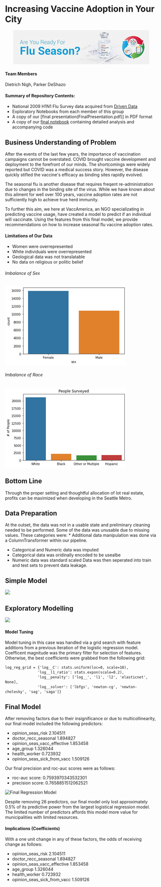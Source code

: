
# Increasing Vaccine Adoption in Your City
<p align="center">
  <img src="images/flubanner.jfif" alt="">
</p>

#### Team Members
Dietrich Nigh, Parker DeShazo

#### Summary of Repository Contents:
* National 2009 H1N1 Flu Survey data acquired from  [Driven Data](https://www.drivendata.org/competitions/66/flu-shot-learning/page/211/)
* Exploratory Notebooks from each member of this group
* A copy of our [final presentation(FinalPresentation.pdf)] in PDF format
* A copy of our [final notebook](FinalNotebook.ipynb) containing detailed analysis and accompanying code

## Business Understanding of Problem

After the events of the last few years, the importance of vaccination campaigns cannot be overstated. COVID brought vaccine development and deployment to the forefront of our minds. The shortcomings were widely reported but COVID was a medical success story. However, the disease quickly stifled the vaccine's efficacy as binding sites rapidly evolved. 

The seasonal flu is another disease that requires freqent re-administration due to changes in the binding site of the virus. While we have known about this ailment for well over 100 years, vaccine adoption rates are not sufficiently high to achieve true herd immunity.

To further this aim, we here at VaccAmerica, an NGO specializating in predicting vaccine usage, have created a model to predict if an individual will vaccinate. Using the features from this final model, we provide recommendations on how to increase seasonal flu vaccine adoption rates.

#### Limitations of Our Data

* Women were overrepresented
* White individuals were overrepresented
* Geological data was not translatable
* No data on religious or politic belief

###### Imbalance of Sex

![Sex Imbalance](images/sex.png)

###### Imbalance of Race

![Race Imbalance](images/race.png)

## Bottom Line

Through the proper setting and thoughtful allocation of lot real estate, profits can be maximized when developing in the Seattle Metro.

## Data Preparation

At the outset, the data was not in a usable state and preliminary cleaning needed to be performed.
Some of the data was unusable due to missing values. These categories were:
* 
Additional data manipulation was done via a ColumnTransformer within our pipeline.
* Categorical and Numeric data was imputed 
* Categorical data was oridinally encoded to be usealbe
* Numeric data was standard scaled
Data was then seperated into train and test sets to prevent data leakage.

## Simple Model

![](images/)



## Exploratory Modelling

![](images/)


#### Model Tuning
Model tuning in this case was handled via a grid search with feature additions from a previous iteration of the logistic regression model. Coefficent magnitude was the primary filter for selection of features. Otherwise, the best coefficients were grabbed from the following grid:
```
log_reg_grid = {'log__C': stats.uniform(loc=0, scale=10),
               'log__l1_ratio': stats.expon(scale=0.2),
               'log__penalty': ['log__', 'l1', 'l2', 'elasticnet', None],
               'log__solver': ['lbfgs', 'newton-cg', 'newton-cholesky', 'sag', 'saga']}
 ```

## Final Model
After removing factors due to their insignificance or due to multicollinearity, our final model included the following predictors:
* opinion_seas_risk              2.104511
* doctor_recc_seasonal           1.894827
* opinion_seas_vacc_effective    1.853458
* age_group                      1.326044
* health_worker                  0.723932
* opinion_seas_sick_from_vacc    1.509126

Our final precision and roc-auc scores were as follows:

* roc-auc score: 0.7593970343532301
* precision score: 0.7658851512062521

![Final Regression Model](images/final_multiple_reg.png)

Despite removing 26 predictors, our final model only lost approximately 0.5% of its predictive power from the largest logistical regression model. The limited number of predictors affords this model more value for municipalities with limited resources. 


#### Implications (Coefficients)
With a one unit change in any of these factors, the odds of receiving change as follows:
* opinion_seas_risk              2.104511
* doctor_recc_seasonal           1.894827
* opinion_seas_vacc_effective    1.853458
* age_group                      1.326044
* health_worker                  0.723932
* opinion_seas_sick_from_vacc    1.509126